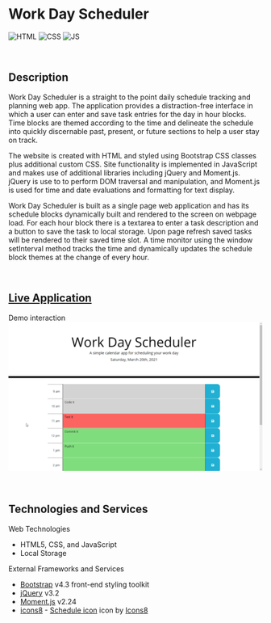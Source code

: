 # **Work Day Scheduler**
![HTML](https://img.shields.io/badge/Uses-HTML-red.svg)
![CSS](https://img.shields.io/badge/Uses-CSS-blue.svg)
![JS](https://img.shields.io/badge/Uses-JS-yellow.svg)


&nbsp;
## **Description**
Work Day Scheduler is a straight to the point daily schedule tracking and planning web app. The application provides a distraction-free interface in which a user can enter and save task entries for the day in hour blocks. Time blocks are themed according to the time and delineate the schedule into quickly discernable past, present, or future sections to help a user stay on track. 

The website is created with HTML and styled using Bootstrap CSS classes plus additional custom CSS. Site functionality is implemented in JavaScript and makes use of additional libraries including jQuery and Moment.js. jQuery is use to to perform DOM traversal and manipulation, and Moment.js is used for time and date evaluations and formatting for text display. 

Work Day Scheduler is built as a single page web application and has its schedule blocks dynamically built and rendered to the screen on webpage load. For each hour block there is a textarea to enter a task description and a button to save the task to local storage. Upon page refresh saved tasks will be rendered to their saved time slot. A time monitor using the window setInterval method tracks the time and dynamically updates the schedule block themes at the change of every hour. 


&nbsp;
## **[Live Application](https://spfave.github.io/work-day-scheduler/)**

Demo interaction \
![Demo work day scheduler](./assets/img/demoshot_workday_scheduler.png)


&nbsp;
## **Technologies and Services**
Web Technologies
- HTML5, CSS, and JavaScript
- Local Storage

External Frameworks and Services
- [Bootstrap](https://getbootstrap.com/) v4.3 front-end styling toolkit
- [jQuery](https://jquery.com/) v3.2
- [Moment.js](https://momentjs.com/) v2.24
- [icons8](https://icons8.com/) - <a target="_blank" href="https://icons8.com/icons/set/overtime">Schedule icon</a> icon by <a target="_blank" href="https://icons8.com">Icons8</a>